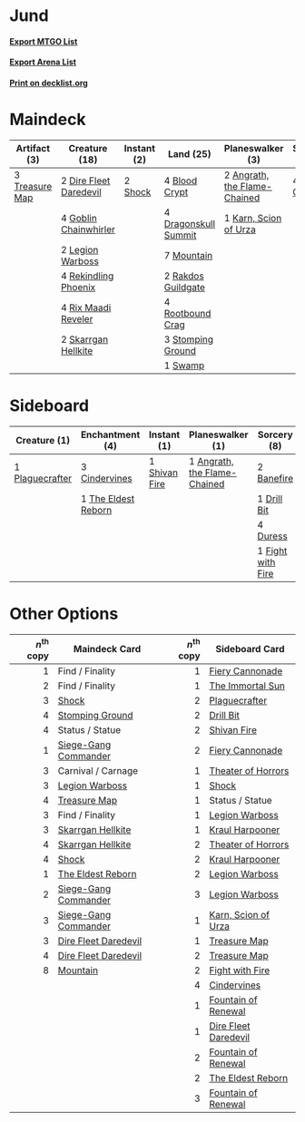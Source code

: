 # Jund

#### [Export MTGO List](../collection/Jund/Jund.txt)
#### [Export Arena List](../collection/Jund/Jund_arena.txt)
#### [Print on decklist.org](http://decklist.org/?deckmain=2%09Angrath,%20the%20Flame-Chained%0A4%09Blood%20Crypt%0A2%09Carnival%20/%20Carnage%0A2%09Dire%20Fleet%20Daredevil%0A4%09Dragonskull%20Summit%0A4%09Goblin%20Chainwhirler%0A1%09Karn,%20Scion%20of%20Urza%0A4%09Lava%20Coil%0A2%09Legion%20Warboss%0A7%09Mountain%0A2%09Rakdos%20Guildgate%0A4%09Rekindling%20Phoenix%0A4%09Rix%20Maadi%20Reveler%0A4%09Rootbound%20Crag%0A2%09Shock%0A2%09Skarrgan%20Hellkite%0A3%09Status%20/%20Statue%0A3%09Stomping%20Ground%0A1%09Swamp%0A3%09Treasure%20Map&deckside=1%09Angrath,%20the%20Flame-Chained%0A2%09Banefire%0A3%09Cindervines%0A1%09Drill%20Bit%0A4%09Duress%0A1%09Fight%20with%20Fire%0A1%09Plaguecrafter%0A1%09Shivan%20Fire%0A1%09The%20Eldest%20Reborn)
# Maindeck

|                                      Artifact (3)                                       |                                          Creature (18)                                          |                                   Instant (2)                                    |                                           Land (25)                                           |                                           Planeswalker (3)                                            |                                     Sorcery (4)                                      |    Unknown (5)     |
|-----------------------------------------------------------------------------------------|-------------------------------------------------------------------------------------------------|----------------------------------------------------------------------------------|-----------------------------------------------------------------------------------------------|-------------------------------------------------------------------------------------------------------|--------------------------------------------------------------------------------------|--------------------|
|3 [Treasure Map](http://gatherer.wizards.com/Pages/Card/Details.aspx?multiverseid=435410)|2 [Dire Fleet Daredevil](http://gatherer.wizards.com/Pages/Card/Details.aspx?multiverseid=439756)|2 [Shock](http://gatherer.wizards.com/Pages/Card/Details.aspx?multiverseid=129732)|4 [Blood Crypt](http://gatherer.wizards.com/Pages/Card/Details.aspx?multiverseid=97102)        |2 [Angrath, the Flame-Chained](http://gatherer.wizards.com/Pages/Card/Details.aspx?multiverseid=439809)|4 [Lava Coil](http://gatherer.wizards.com/Pages/Card/Details.aspx?multiverseid=452858)|2 Carnival / Carnage|
|                                                                                         |4 [Goblin Chainwhirler](http://gatherer.wizards.com/Pages/Card/Details.aspx?multiverseid=443017) |                                                                                  |4 [Dragonskull Summit](http://gatherer.wizards.com/Pages/Card/Details.aspx?multiverseid=420909)|1 [Karn, Scion of Urza](http://gatherer.wizards.com/Pages/Card/Details.aspx?multiverseid=442889)       |                                                                                      |3 Status / Statue   |
|                                                                                         |2 [Legion Warboss](http://gatherer.wizards.com/Pages/Card/Details.aspx?multiverseid=452859)      |                                                                                  |7 [Mountain](http://gatherer.wizards.com/Pages/Card/Details.aspx?multiverseid=439859)          |                                                                                                       |                                                                                      |                    |
|                                                                                         |4 [Rekindling Phoenix](http://gatherer.wizards.com/Pages/Card/Details.aspx?multiverseid=439768)  |                                                                                  |2 [Rakdos Guildgate](http://gatherer.wizards.com/Pages/Card/Details.aspx?multiverseid=376465)  |                                                                                                       |                                                                                      |                    |
|                                                                                         |4 [Rix Maadi Reveler](http://gatherer.wizards.com/Pages/Card/Details.aspx?multiverseid=457253)   |                                                                                  |4 [Rootbound Crag](http://gatherer.wizards.com/Pages/Card/Details.aspx?multiverseid=420934)    |                                                                                                       |                                                                                      |                    |
|                                                                                         |2 [Skarrgan Hellkite](http://gatherer.wizards.com/Pages/Card/Details.aspx?multiverseid=457258)   |                                                                                  |3 [Stomping Ground](http://gatherer.wizards.com/Pages/Card/Details.aspx?multiverseid=405110)   |                                                                                                       |                                                                                      |                    |
|                                                                                         |                                                                                                 |                                                                                  |1 [Swamp](http://gatherer.wizards.com/Pages/Card/Details.aspx?multiverseid=439858)             |                                                                                                       |                                                                                      |                    |


# Sideboard

|                                       Creature (1)                                       |                                       Enchantment (4)                                        |                                      Instant (1)                                       |                                           Planeswalker (1)                                            |                                        Sorcery (8)                                         |
|------------------------------------------------------------------------------------------|----------------------------------------------------------------------------------------------|----------------------------------------------------------------------------------------|-------------------------------------------------------------------------------------------------------|--------------------------------------------------------------------------------------------|
|1 [Plaguecrafter](http://gatherer.wizards.com/Pages/Card/Details.aspx?multiverseid=452832)|3 [Cindervines](http://gatherer.wizards.com/Pages/Card/Details.aspx?multiverseid=457305)      |1 [Shivan Fire](http://gatherer.wizards.com/Pages/Card/Details.aspx?multiverseid=443030)|1 [Angrath, the Flame-Chained](http://gatherer.wizards.com/Pages/Card/Details.aspx?multiverseid=439809)|2 [Banefire](http://gatherer.wizards.com/Pages/Card/Details.aspx?multiverseid=186613)       |
|                                                                                          |1 [The Eldest Reborn](http://gatherer.wizards.com/Pages/Card/Details.aspx?multiverseid=442978)|                                                                                        |                                                                                                       |1 [Drill Bit](http://gatherer.wizards.com/Pages/Card/Details.aspx?multiverseid=457217)      |
|                                                                                          |                                                                                              |                                                                                        |                                                                                                       |4 [Duress](http://gatherer.wizards.com/Pages/Card/Details.aspx?multiverseid=14557)          |
|                                                                                          |                                                                                              |                                                                                        |                                                                                                       |1 [Fight with Fire](http://gatherer.wizards.com/Pages/Card/Details.aspx?multiverseid=443007)|


# Other Options

|*n*<sup>th</sup> copy|                                         Maindeck Card                                         |*n*<sup>th</sup> copy|                                        Sideboard Card                                         |
|--------------------:|-----------------------------------------------------------------------------------------------|--------------------:|-----------------------------------------------------------------------------------------------|
|                    1|Find / Finality                                                                                |                    1|[Fiery Cannonade](http://gatherer.wizards.com/Pages/Card/Details.aspx?multiverseid=435297)     |
|                    2|Find / Finality                                                                                |                    1|[The Immortal Sun](http://gatherer.wizards.com/Pages/Card/Details.aspx?multiverseid=439844)    |
|                    3|[Shock](http://gatherer.wizards.com/Pages/Card/Details.aspx?multiverseid=129732)               |                    2|[Plaguecrafter](http://gatherer.wizards.com/Pages/Card/Details.aspx?multiverseid=452832)       |
|                    4|[Stomping Ground](http://gatherer.wizards.com/Pages/Card/Details.aspx?multiverseid=405110)     |                    2|[Drill Bit](http://gatherer.wizards.com/Pages/Card/Details.aspx?multiverseid=457217)           |
|                    4|Status / Statue                                                                                |                    2|[Shivan Fire](http://gatherer.wizards.com/Pages/Card/Details.aspx?multiverseid=443030)         |
|                    1|[Siege-Gang Commander](http://gatherer.wizards.com/Pages/Card/Details.aspx?multiverseid=130539)|                    2|[Fiery Cannonade](http://gatherer.wizards.com/Pages/Card/Details.aspx?multiverseid=435297)     |
|                    3|Carnival / Carnage                                                                             |                    1|[Theater of Horrors](http://gatherer.wizards.com/Pages/Card/Details.aspx?multiverseid=457357)  |
|                    3|[Legion Warboss](http://gatherer.wizards.com/Pages/Card/Details.aspx?multiverseid=452859)      |                    1|[Shock](http://gatherer.wizards.com/Pages/Card/Details.aspx?multiverseid=129732)               |
|                    4|[Treasure Map](http://gatherer.wizards.com/Pages/Card/Details.aspx?multiverseid=435410)        |                    1|Status / Statue                                                                                |
|                    3|Find / Finality                                                                                |                    1|[Legion Warboss](http://gatherer.wizards.com/Pages/Card/Details.aspx?multiverseid=452859)      |
|                    3|[Skarrgan Hellkite](http://gatherer.wizards.com/Pages/Card/Details.aspx?multiverseid=457258)   |                    1|[Kraul Harpooner](http://gatherer.wizards.com/Pages/Card/Details.aspx?multiverseid=452886)     |
|                    4|[Skarrgan Hellkite](http://gatherer.wizards.com/Pages/Card/Details.aspx?multiverseid=457258)   |                    2|[Theater of Horrors](http://gatherer.wizards.com/Pages/Card/Details.aspx?multiverseid=457357)  |
|                    4|[Shock](http://gatherer.wizards.com/Pages/Card/Details.aspx?multiverseid=129732)               |                    2|[Kraul Harpooner](http://gatherer.wizards.com/Pages/Card/Details.aspx?multiverseid=452886)     |
|                    1|[The Eldest Reborn](http://gatherer.wizards.com/Pages/Card/Details.aspx?multiverseid=442978)   |                    2|[Legion Warboss](http://gatherer.wizards.com/Pages/Card/Details.aspx?multiverseid=452859)      |
|                    2|[Siege-Gang Commander](http://gatherer.wizards.com/Pages/Card/Details.aspx?multiverseid=130539)|                    3|[Legion Warboss](http://gatherer.wizards.com/Pages/Card/Details.aspx?multiverseid=452859)      |
|                    3|[Siege-Gang Commander](http://gatherer.wizards.com/Pages/Card/Details.aspx?multiverseid=130539)|                    1|[Karn, Scion of Urza](http://gatherer.wizards.com/Pages/Card/Details.aspx?multiverseid=442889) |
|                    3|[Dire Fleet Daredevil](http://gatherer.wizards.com/Pages/Card/Details.aspx?multiverseid=439756)|                    1|[Treasure Map](http://gatherer.wizards.com/Pages/Card/Details.aspx?multiverseid=435410)        |
|                    4|[Dire Fleet Daredevil](http://gatherer.wizards.com/Pages/Card/Details.aspx?multiverseid=439756)|                    2|[Treasure Map](http://gatherer.wizards.com/Pages/Card/Details.aspx?multiverseid=435410)        |
|                    8|[Mountain](http://gatherer.wizards.com/Pages/Card/Details.aspx?multiverseid=439859)            |                    2|[Fight with Fire](http://gatherer.wizards.com/Pages/Card/Details.aspx?multiverseid=443007)     |
|                     |                                                                                               |                    4|[Cindervines](http://gatherer.wizards.com/Pages/Card/Details.aspx?multiverseid=457305)         |
|                     |                                                                                               |                    1|[Fountain of Renewal](http://gatherer.wizards.com/Pages/Card/Details.aspx?multiverseid=447372) |
|                     |                                                                                               |                    1|[Dire Fleet Daredevil](http://gatherer.wizards.com/Pages/Card/Details.aspx?multiverseid=439756)|
|                     |                                                                                               |                    2|[Fountain of Renewal](http://gatherer.wizards.com/Pages/Card/Details.aspx?multiverseid=447372) |
|                     |                                                                                               |                    2|[The Eldest Reborn](http://gatherer.wizards.com/Pages/Card/Details.aspx?multiverseid=442978)   |
|                     |                                                                                               |                    3|[Fountain of Renewal](http://gatherer.wizards.com/Pages/Card/Details.aspx?multiverseid=447372) |


